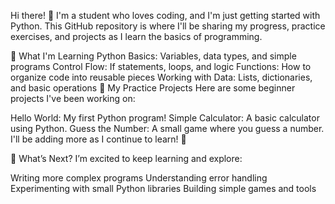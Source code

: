Hi there! 👋
I'm a student who loves coding, and I'm just getting started with Python. This GitHub repository is where I'll be sharing my progress, practice exercises, and projects as I learn the basics of programming.

🚀 What I'm Learning
Python Basics: Variables, data types, and simple programs
Control Flow: If statements, loops, and logic
Functions: How to organize code into reusable pieces
Working with Data: Lists, dictionaries, and basic operations
📝 My Practice Projects
Here are some beginner projects I've been working on:

Hello World: My first Python program!
Simple Calculator: A basic calculator using Python.
Guess the Number: A small game where you guess a number.
I'll be adding more as I continue to learn! 🚧

🌱 What’s Next?
I’m excited to keep learning and explore:

Writing more complex programs
Understanding error handling
Experimenting with small Python libraries
Building simple games and tools

